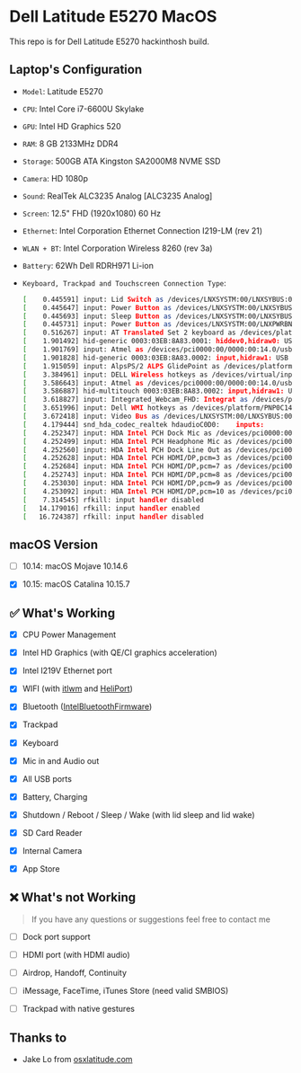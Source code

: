 # Dell Latitude E5270 MacOS

This repo is for Dell Latitude E5270 hackinthosh build.

## Laptop's Configuration

- `Model`: Latitude E5270

- `CPU`: Intel Core i7-6600U Skylake

- `GPU`: Intel HD Graphics 520

- `RAM`: 8 GB 2133MHz DDR4
  
- `Storage`: 500GB ATA Kingston SA2000M8 NVME SSD

- `Camera`: HD 1080p

- `Sound`: RealTek ALC3235 Analog [ALC3235 Analog]

- `Screen`: 12.5" FHD (1920x1080) 60 Hz

- `Ethernet`: Intel Corporation Ethernet Connection I219-LM (rev 21)

- `WLAN + BT`: Intel Corporation Wireless 8260 (rev 3a)

- `Battery`: 62Wh Dell RDRH971 Li-ion
  
- `Keyboard, Trackpad and Touchscreen Connection Type`:
  
    ```bash
    [    0.445591] input: Lid Switch as /devices/LNXSYSTM:00/LNXSYBUS:00/PNP0C0D:00/input/input0
    [    0.445647] input: Power Button as /devices/LNXSYSTM:00/LNXSYBUS:00/PNP0C0C:00/input/input1
    [    0.445693] input: Sleep Button as /devices/LNXSYSTM:00/LNXSYBUS:00/PNP0C0E:00/input/input2
    [    0.445731] input: Power Button as /devices/LNXSYSTM:00/LNXPWRBN:00/input/input3
    [    0.516267] input: AT Translated Set 2 keyboard as /devices/platform/i8042/serio0/input/input4
    [    1.901492] hid-generic 0003:03EB:8A83.0001: hiddev0,hidraw0: USB HID v1.11 Device [Atmel] on usb-0000:00:14.0-9/input0
    [    1.901769] input: Atmel as /devices/pci0000:00/0000:00:14.0/usb1/1-9/1-9:1.1/0003:03EB:8A83.0002/input/input7
    [    1.901828] hid-generic 0003:03EB:8A83.0002: input,hidraw1: USB HID v1.11 Device [Atmel] on usb-0000:00:14.0-9/input1
    [    1.915059] input: AlpsPS/2 ALPS GlidePoint as /devices/platform/i8042/serio1/input/input6
    [    3.384961] input: DELL Wireless hotkeys as /devices/virtual/input/input8
    [    3.586643] input: Atmel as /devices/pci0000:00/0000:00:14.0/usb1/1-9/1-9:1.1/0003:03EB:8A83.0002/input/input9
    [    3.586887] hid-multitouch 0003:03EB:8A83.0002: input,hidraw1: USB HID v1.11 Device [Atmel] on usb-0000:00:14.0-9/input1
    [    3.618827] input: Integrated_Webcam_FHD: Integrat as /devices/pci0000:00/0000:00:14.0/usb1/1-2/1-2:1.0/input/input10
    [    3.651996] input: Dell WMI hotkeys as /devices/platform/PNP0C14:01/wmi_bus/wmi_bus-PNP0C14:01/9DBB5994-A997-11DA-B012-B622A1EF5492/input/input11
    [    3.672418] input: Video Bus as /devices/LNXSYSTM:00/LNXSYBUS:00/PNP0A08:00/LNXVIDEO:00/input/input12
    [    4.179444] snd_hda_codec_realtek hdaudioC0D0:    inputs:
    [    4.252347] input: HDA Intel PCH Dock Mic as /devices/pci0000:00/0000:00:1f.3/sound/card0/input13
    [    4.252499] input: HDA Intel PCH Headphone Mic as /devices/pci0000:00/0000:00:1f.3/sound/card0/input14
    [    4.252560] input: HDA Intel PCH Dock Line Out as /devices/pci0000:00/0000:00:1f.3/sound/card0/input15
    [    4.252628] input: HDA Intel PCH HDMI/DP,pcm=3 as /devices/pci0000:00/0000:00:1f.3/sound/card0/input16
    [    4.252684] input: HDA Intel PCH HDMI/DP,pcm=7 as /devices/pci0000:00/0000:00:1f.3/sound/card0/input17
    [    4.252743] input: HDA Intel PCH HDMI/DP,pcm=8 as /devices/pci0000:00/0000:00:1f.3/sound/card0/input18
    [    4.253030] input: HDA Intel PCH HDMI/DP,pcm=9 as /devices/pci0000:00/0000:00:1f.3/sound/card0/input19
    [    4.253092] input: HDA Intel PCH HDMI/DP,pcm=10 as /devices/pci0000:00/0000:00:1f.3/sound/card0/input20
    [    7.314545] rfkill: input handler disabled
    [   14.179016] rfkill: input handler enabled
    [   16.724387] rfkill: input handler disabled
    ```

## macOS Version

- [ ] 10.14: macOS Mojave 10.14.6

- [x] 10.15: macOS Catalina 10.15.7

## :white_check_mark: What's Working

- [x] CPU Power Management

- [x] Intel HD Graphics (with QE/CI graphics acceleration)

- [x] Intel I219V Ethernet port

- [x] WIFI (with [itlwm](https://github.com/OpenIntelWireless/itlwm) and [HeliPort](https://github.com/OpenIntelWireless/HeliPort))

- [x] Bluetooth ([IntelBluetoothFirmware](https://github.com/OpenIntelWireless/IntelBluetoothFirmware))

- [x] Trackpad

- [x] Keyboard

- [x] Mic in and Audio out

- [x] All USB ports

- [x] Battery, Charging

- [x] Shutdown / Reboot / Sleep / Wake (with lid sleep and lid wake)

- [x] SD Card Reader

- [x] Internal Camera

- [x] App Store

## :x: What's not Working

> If you have any questions or suggestions feel free to contact me

- [ ] Dock port support

- [ ] HDMI port (with HDMI audio)

- [ ] Airdrop, Handoff, Continuity

- [ ] iMessage, FaceTime, iTunes Store (need valid SMBIOS)

- [ ] Trackpad with native gestures

## Thanks to

- Jake Lo from [osxlatitude.com](https://osxlatitude.com/profile/1549-jake-lo/)

